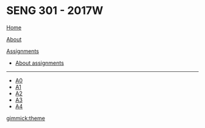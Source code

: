 # SENG 301 - 2017W

[Home](index.md)

[About](about.md)

[Assignments]()

  * [About assignments](assignments.md)
  - - - -
  * [A0](assignments.md)
  * [A1](a1.md)
  * [A2](a2.md)
  * [A3](a3.md)
  * [A4](a4.md)

[gimmick:theme](flatly)